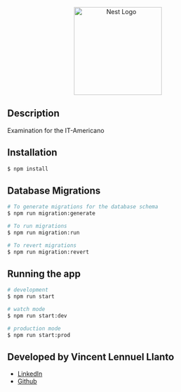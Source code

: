 <p align="center">
  <a href="http://nestjs.com/" target="blank"><img src="https://nestjs.com/img/logo-small.svg" width="200" alt="Nest Logo" /></a>
</p>

## Description

Examination for the IT-Americano

## Installation

```bash
$ npm install
```

## Database Migrations

```bash
# To generate migrations for the database schema
$ npm run migration:generate

# To run migrations
$ npm run migration:run

# To revert migrations
$ npm run migration:revert

```

## Running the app

```bash
# development
$ npm run start

# watch mode
$ npm run start:dev

# production mode
$ npm run start:prod
```

## Developed by Vincent Lennuel Llanto

- [LinkedIn](https://www.linkedin.com/in/vllanto/)
- [Github](https://github.com/centavosx)
